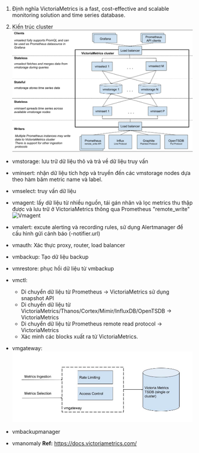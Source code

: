 1. Định nghĩa
VictoriaMetrics is a fast, cost-effective and scalable monitoring solution and time series database.

2. Kiến trúc cluster
![Victoriametrics cluster](../resources/victoriametrics.png)
- vmstorage: lưu trữ dữ liệu thô và trả về dữ liệu truy vấn 
- vminsert: nhận dữ liệu tích hợp và truyền đến các vmstorage nodes dựa theo hàm băm metric name và label.
- vmselect: truy vấn dữ liệu

- vmagent: lấy dữ liệu từ nhiều nguồn, tái gán nhãn và lọc metrics thu thập được và lưu trữ ở VictoriaMetrics thông qua Prometheus "remote_write"
![Vmagent](./vmagent.png)
- vmalert: excute alerting và recording rules, sử dụng Alertmanager để cấu hình gửi cảnh báo (-notifier.url)
- vmauth: Xác thực proxy, router, load balancer
- vmbackup: Tạo dữ liệu backup
- vmrestore: phục hồi dữ liệu từ vmbackup
- vmctl:
    - Di chuyển dữ liệu từ Prometheus -> VictoriaMetrics sử dụng snapshot API
    - Di chuyển dữ liệu từ VictoriaMetrics/Thanos/Cortex/Mimir/InfluxDB/OpenTSDB -> VictoriaMetrics
    - Di chuyển dữ liệu từ Prometheus remote read protocol -> VictoriaMetrics
    - Xác minh các blocks xuất ra từ VictoriaMetrics.
- vmgateway:
![Vmgateway](../resources/vmgateway-overview.png)
- vmbackupmanager
- vmanomaly
**Ref:**
https://docs.victoriametrics.com/